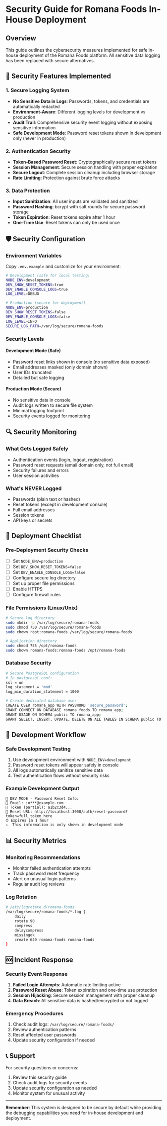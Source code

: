 # Security Guide for Romana Foods In-House Deployment

## Overview
This guide outlines the cybersecurity measures implemented for safe in-house deployment of the Romana Foods platform. All sensitive data logging has been replaced with secure alternatives.

## 🔐 Security Features Implemented

### 1. Secure Logging System
- **No Sensitive Data in Logs**: Passwords, tokens, and credentials are automatically redacted
- **Environment-Aware**: Different logging levels for development vs production
- **Audit Trail**: Comprehensive security event logging without exposing sensitive information
- **Safe Development Mode**: Password reset tokens shown in development only (never in production)

### 2. Authentication Security
- **Token-Based Password Reset**: Cryptographically secure reset tokens
- **Session Management**: Secure session handling with proper expiration
- **Secure Logout**: Complete session cleanup including browser storage
- **Rate Limiting**: Protection against brute force attacks

### 3. Data Protection
- **Input Sanitization**: All user inputs are validated and sanitized
- **Password Hashing**: bcrypt with salt rounds for secure password storage
- **Token Expiration**: Reset tokens expire after 1 hour
- **One-Time Use**: Reset tokens can only be used once

## 🛡️ Security Configuration

### Environment Variables
Copy `.env.example` and customize for your environment:

```bash
# Development (safe for local testing)
NODE_ENV=development
DEV_SHOW_RESET_TOKENS=true
DEV_ENABLE_CONSOLE_LOGS=true
LOG_LEVEL=DEBUG

# Production (secure for deployment)
NODE_ENV=production
DEV_SHOW_RESET_TOKENS=false
DEV_ENABLE_CONSOLE_LOGS=false
LOG_LEVEL=INFO
SECURE_LOG_PATH=/var/log/secure/romana-foods
```

### Security Levels

#### Development Mode (Safe)
- Password reset links shown in console (no sensitive data exposed)
- Email addresses masked (only domain shown)
- User IDs truncated
- Detailed but safe logging

#### Production Mode (Secure)
- No sensitive data in console
- Audit logs written to secure file system
- Minimal logging footprint
- Security events logged for monitoring

## 🔍 Security Monitoring

### What Gets Logged Safely
- Authentication events (login, logout, registration)
- Password reset requests (email domain only, not full email)
- Security failures and errors
- User session activities

### What's NEVER Logged
- Passwords (plain text or hashed)
- Reset tokens (except in development console)
- Full email addresses
- Session tokens
- API keys or secrets

## 🚀 Deployment Checklist

### Pre-Deployment Security Checks
- [ ] Set `NODE_ENV=production`
- [ ] Set `DEV_SHOW_RESET_TOKENS=false`
- [ ] Set `DEV_ENABLE_CONSOLE_LOGS=false`
- [ ] Configure secure log directory
- [ ] Set up proper file permissions
- [ ] Enable HTTPS
- [ ] Configure firewall rules

### File Permissions (Linux/Unix)
```bash
# Secure log directory
sudo mkdir -p /var/log/secure/romana-foods
sudo chmod 750 /var/log/secure/romana-foods
sudo chown root:romana-foods /var/log/secure/romana-foods

# Application directory
sudo chmod 755 /opt/romana-foods
sudo chown romana-foods:romana-foods /opt/romana-foods
```

### Database Security
```bash
# Secure PostgreSQL configuration
# In postgresql.conf:
ssl = on
log_statement = 'mod'
log_min_duration_statement = 1000

# Create dedicated database user
CREATE USER romana_app WITH PASSWORD 'secure_password';
GRANT CONNECT ON DATABASE romana_foods TO romana_app;
GRANT USAGE ON SCHEMA public TO romana_app;
GRANT SELECT, INSERT, UPDATE, DELETE ON ALL TABLES IN SCHEMA public TO romana_app;
```

## 🔧 Development Workflow

### Safe Development Testing
1. Use development environment with `NODE_ENV=development`
2. Password reset tokens will appear safely in console
3. All logs automatically sanitize sensitive data
4. Test authentication flows without security risks

### Example Development Output
```
🔧 DEV MODE - Password Reset Info:
📧 Email: jo***@example.com
🔑 Token (partial): a1b2c3d4...
🔗 Reset URL: http://localhost:3000/auth/reset-password?token=full_token_here
⏰ Expires in 1 hour
⚠️  This information is only shown in development mode
```

## 📊 Security Metrics

### Monitoring Recommendations
- Monitor failed authentication attempts
- Track password reset frequency
- Alert on unusual login patterns
- Regular audit log reviews

### Log Rotation
```bash
# /etc/logrotate.d/romana-foods
/var/log/secure/romana-foods/*.log {
    daily
    rotate 90
    compress
    delaycompress
    missingok
    create 640 romana-foods romana-foods
}
```

## 🆘 Incident Response

### Security Event Response
1. **Failed Login Attempts**: Automatic rate limiting active
2. **Password Reset Abuse**: Token expiration and one-time use protection
3. **Session Hijacking**: Secure session management with proper cleanup
4. **Data Breach**: All sensitive data is hashed/encrypted or not logged

### Emergency Procedures
1. Check audit logs: `/var/log/secure/romana-foods/`
2. Review authentication patterns
3. Reset affected user passwords
4. Update security configuration if needed

## 📞 Support

For security questions or concerns:
1. Review this security guide
2. Check audit logs for security events
3. Update security configuration as needed
4. Monitor system for unusual activity

---

**Remember**: This system is designed to be secure by default while providing the debugging capabilities you need for in-house development and deployment.
